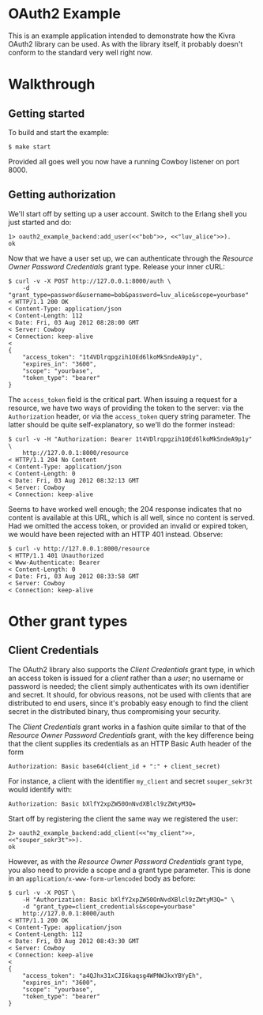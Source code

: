 # OAuth2 Example
This is an example application intended to demonstrate how the Kivra OAuth2
library can be used. As with the library itself, it probably doesn't conform
to the standard very well right now.

# Walkthrough

## Getting started
To build and start the example:

    $ make start

Provided all goes well you now have a running Cowboy listener on port 8000.

## Getting authorization

We'll start off by setting up a user account. Switch to the Erlang shell
you just started and do:

    1> oauth2_example_backend:add_user(<<"bob">>, <<"luv_alice">>).
    ok

Now that we have a user set up, we can authenticate through the
*Resource Owner Password Credentials* grant type. Release your inner cURL:

    $ curl -v -X POST http://127.0.0.1:8000/auth \
        -d "grant_type=password&username=bob&password=luv_alice&scope=yourbase"
    < HTTP/1.1 200 OK
    < Content-Type: application/json
    < Content-Length: 112
    < Date: Fri, 03 Aug 2012 08:28:00 GMT
    < Server: Cowboy
    < Connection: keep-alive
    <
    {
        "access_token": "1t4VDlrqpgzih1OEd6lkoMkSndeA9p1y",
        "expires_in": "3600",
        "scope": "yourbase",
        "token_type": "bearer"
    }

The `access_token` field is the critical part. When issuing a request for
a resource, we have two ways of providing the token to the server:
via the `Authorization` header, or via the `access_token` query string
parameter. The latter should be quite self-explanatory, so we'll do the former
instead:

    $ curl -v -H "Authorization: Bearer 1t4VDlrqpgzih1OEd6lkoMkSndeA9p1y" \
        http://127.0.0.1:8000/resource
    < HTTP/1.1 204 No Content
    < Content-Type: application/json
    < Content-Length: 0
    < Date: Fri, 03 Aug 2012 08:32:13 GMT
    < Server: Cowboy
    < Connection: keep-alive

Seems to have worked well enough; the 204 response indicates that no content
is available at this URL, which is all well, since no content is served.
Had we omitted the access token, or provided an invalid or expired token,
we would have been rejected with an HTTP 401 instead. Observe:

    $ curl -v http://127.0.0.1:8000/resource
    < HTTP/1.1 401 Unauthorized
    < Www-Authenticate: Bearer
    < Content-Length: 0
    < Date: Fri, 03 Aug 2012 08:33:58 GMT
    < Server: Cowboy
    < Connection: keep-alive

# Other grant types

## Client Credentials

The OAuth2 library also supports the *Client Credentials* grant type,
in which an access token is issued for a *client* rather than a *user*;
no username or password is needed; the client simply authenticates
with its own identifier and secret. It should, for obvious reasons, not be
used with clients that are distributed to end users, since it's probably
easy enough to find the client secret in the distributed binary, thus
compromising your security.

The *Client Credentials* grant works in a fashion quite similar to that
of the *Resource Owner Password Credentials* grant, with the key difference
being that the client supplies its credentials as an HTTP Basic Auth
header of the form

    Authorization: Basic base64(client_id + ":" + client_secret)

For instance, a client with the identifier `my_client` and secret `souper_sekr3t`
would identify with:

    Authorization: Basic bXlfY2xpZW50OnNvdXBlcl9zZWtyM3Q=

Start off by registering the client the same way we registered the user:

    2> oauth2_example_backend:add_client(<<"my_client">>, <<"souper_sekr3t">>).
    ok

However, as with the *Resource Owner Password Credentials* grant type,
you also need to provide a scope and a grant type parameter.
This is done in an `application/x-www-form-urlencoded` body as before:

    $ curl -v -X POST \
        -H "Authorization: Basic bXlfY2xpZW50OnNvdXBlcl9zZWtyM3Q=" \
        -d "grant_type=client_credentials&scope=yourbase"
        http://127.0.0.1:8000/auth
    < HTTP/1.1 200 OK
    < Content-Type: application/json    
    < Content-Length: 112
    < Date: Fri, 03 Aug 2012 08:43:30 GMT
    < Server: Cowboy
    < Connection: keep-alive
    < 
    {
        "access_token": "a4QJhx31xCJI6kaqsg4WPNWJkxYBYyEh",
        "expires_in": "3600",
        "scope": "yourbase",
        "token_type": "bearer"
    }
